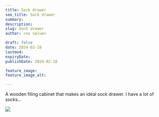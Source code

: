 ```yaml
---
title: Sock drawer
seo_title: Sock drawer
summary: 
description: 
slug: Sock drawer
author: <no value>

draft: false
date: 2024-02-18
lastmod: 
expiryDate: 
publishDate: 2024-02-18

feature_image: 
feature_image_alt: 

---
```


A wooden filing cabinet that makes an ideal sock drawer. I have a lot of socks...

![](/images/6478.jpeg)